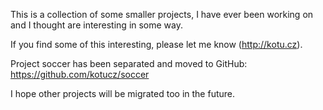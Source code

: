 This is a collection of some smaller projects, I have ever been working on and I thought are interesting in some way.

If you find some of this interesting, please let me know (http://kotu.cz).

Project soccer has been separated and moved to GitHub:
https://github.com/kotucz/soccer

I hope other projects will be migrated too in the future.